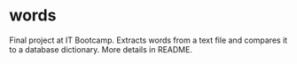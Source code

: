 # words
Final project at IT Bootcamp.  Extracts words from a text file and compares it to a database dictionary. More details in README.
